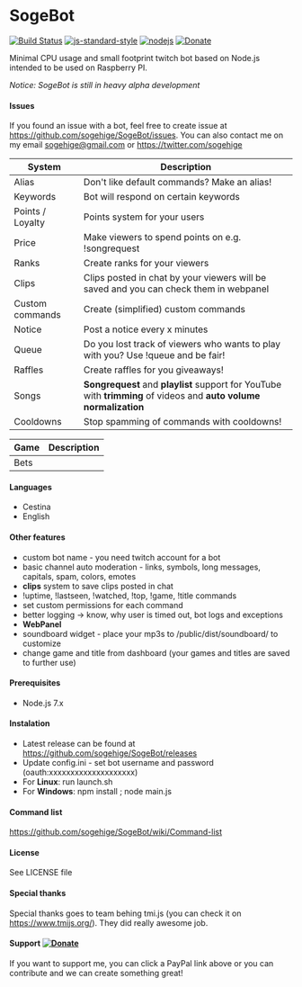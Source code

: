 # SogeBot
[![Build Status](https://img.shields.io/travis/sogehige/SogeBot.svg?style=flat-square)](https://travis-ci.org/sogehige/SogeBot)
[![js-standard-style](https://img.shields.io/badge/code%20style-standard-brightgreen.svg?style=flat-square)](http://standardjs.com/)
[![nodejs](https://img.shields.io/badge/node.js-6.2.0-brightgreen.svg?style=flat-square)](https://nodejs.org/en/)
[![Donate](https://img.shields.io/badge/paypal-donate-yellow.svg?style=flat-square)](https://www.paypal.com/cgi-bin/webscr?cmd=_s-xclick&hosted_button_id=9ZTX5DS2XB5EN)

Minimal CPU usage and small footprint twitch bot based on Node.js intended to be used on Raspberry PI.

*Notice: SogeBot is still in heavy alpha development*

#### Issues
If you found an issue with a bot, feel free to create issue at https://github.com/sogehige/SogeBot/issues.
You can also contact me on my email sogehige@gmail.com or https://twitter.com/sogehige

| System           | Description                                                                                                        |
|------------------|--------------------------------------------------------------------------------------------------------------------|
| Alias            | Don't like default commands? Make an alias!                                                                        |
| Keywords         | Bot will respond on certain keywords                                                                               |
| Points / Loyalty | Points system for your users                                                                                       |
| Price            | Make viewers to spend points on e.g. !songrequest                                                                  |
| Ranks            | Create ranks for your viewers                                                                                      |
| Clips            | Clips posted in chat by your viewers will be saved and you can check them in webpanel                              |
| Custom commands  | Create (simplified) custom commands                                                                                |
| Notice           | Post a notice every x minutes                                                                                      |
| Queue            | Do you lost track of viewers who wants to play with you? Use !queue and be fair!                                   |
| Raffles          | Create raffles for you giveaways!                                                                                  |
| Songs            | **Songrequest** and **playlist** support for YouTube with **trimming** of videos and **auto volume normalization** |
| Cooldowns        | Stop spamming of commands with cooldowns!                                                                          |

| Game | Description                                    |
|------|------------------------------------------------|
| Bets |                                                |

#### Languages

* Cestina
* English

#### Other features

* custom bot name - you need twitch account for a bot
* basic channel auto moderation - links, symbols, long messages, capitals, spam, colors, emotes
* **clips** system to save clips posted in chat
* !uptime, !lastseen, !watched, !top, !game, !title commands
* set custom permissions for each command
* better logging -> know, why user is timed out, bot logs and exceptions
* **WebPanel**
* soundboard widget - place your mp3s to /public/dist/soundboard/ to customize
* change game and title from dashboard (your games and titles are saved to further use)

#### Prerequisites

* Node.js 7.x

#### Instalation

* Latest release can be found at https://github.com/sogehige/SogeBot/releases
* Update config.ini - set bot username and password (oauth:xxxxxxxxxxxxxxxxxxxx)
* For **Linux**: run launch.sh
* For **Windows**: npm install ; node main.js

#### Command list
https://github.com/sogehige/SogeBot/wiki/Command-list

#### License

See LICENSE file

#### Special thanks

Special thanks goes to team behing tmi.js (you can check it on https://www.tmijs.org/). They did really awesome job.

#### Support [![Donate](https://img.shields.io/badge/paypal-donate-yellow.svg?style=flat-square)](https://www.paypal.com/cgi-bin/webscr?cmd=_s-xclick&hosted_button_id=9ZTX5DS2XB5EN)

If you want to support me, you can click a PayPal link above or you can contribute and we can create something great!

